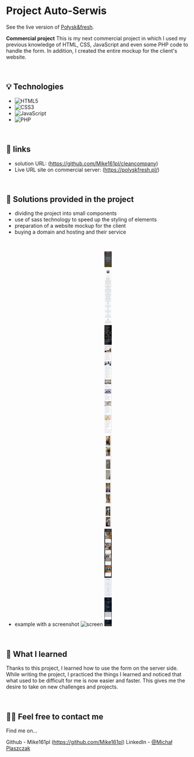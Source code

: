 


# Project Auto-Serwis
See the live version of [Połysk&fresh](https://polyskfresh.pl/).




**Commercial project**
This is my next commercial project in which I used my previous knowledge of HTML, CSS, JavaScript and even some PHP code to handle the form. In addition, I created the entire mockup for the client's website.


&nbsp;
 
## 💡 Technologies
- ![HTML5](https://img.shields.io/badge/html5-%23E34F26.svg?style=for-the-badge&logo=html5&logoColor=white)
- ![CSS3](https://img.shields.io/badge/css3-%231572B6.svg?style=for-the-badge&logo=css3&logoColor=white)
- ![JavaScript](https://img.shields.io/badge/javascript-%23323330.svg?style=for-the-badge&logo=javascript&logoColor=%23F7DF1E)
- ![PHP](https://img.shields.io/badge/PHP-hotpink.svg?style=for-the-badge&logo=PHP&logoColor=white)



&nbsp;
 
## 🔗 links

- solution URL: (https://github.com/Mike161pl/cleancompany)
- Live URL site on commercial server: (https://polyskfresh.pl/)

&nbsp;
 
## 🤔 Solutions provided in the project

- dividing the project into small components
- use of sass technology to speed up the styling of elements
- preparation of a website mockup for the client
- buying a domain and hosting and their service

 &nbsp;

 
- example with a screenshot
![screen](./fullpage.png)
![screen](./mobilepage.png)


&nbsp;

## 💭 What I learned
Thanks to this project, I learned how to use the form on the server side. While writing the project, I practiced the things I learned and noticed that what used to be difficult for me is now easier and faster. This gives me the desire to take on new challenges and projects.


&nbsp;

## 🙋‍♂️ Feel free to contact me
Find me on...

Github - Mike161pl (https://github.com/Mike161pl)
LinkedIn - [@Michał Plaszczak](https://www.linkedin.com/in/michal-plaszczak/)



